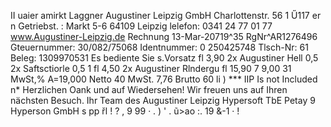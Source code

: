 II uaier amirkt Laggner Augustiner Leipzig GmbH Charlottenstr. 56 1 Ű117 er n Getriebst. : Markt 5-6 64109 Leipzig lelefon: 0341 24 77 01 77 www.Augustiner-Leipzig.de Rechnung 13-Mar-20719^35 RgNr^AR1276496 Gteuernummer: 30/082/75068 Identnummer: 0 250425748 Tlsch-Nr: 61 Beleg: 1309970531 Es bediente Sie s.Vorsatz fl 3,90 2x Augustiner Hell 0,5 2x Saftsctiorle 0,5 1 fl 4,50 2x Augustiner Rlndergu fl 15,90 7 9,00 31 MwSt,% A=19,000 Netto 40 MwSt. 7,76 Brutto 60 li ) *** IIP Is not Included n* Herzlichen Oank und auf Wiedersehen! Wir freuen uns auf Ihren nächsten Besuch. Ihr Team des Augustiner Leipzig Hypersoft TbE Petay 9 Hyperson GmbH s pp řl ! ? , 9 99 · . ) ' . ũ>ao :. 19 &-1 · !